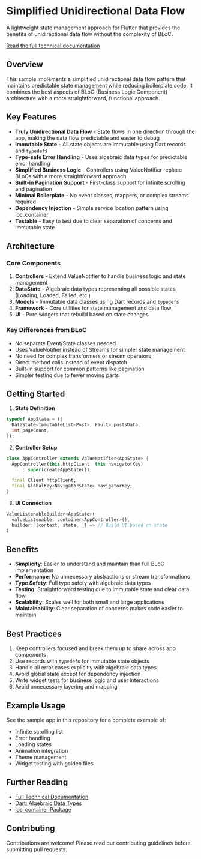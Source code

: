 # Simplified Unidirectional Data Flow

A lightweight state management approach for Flutter that provides the benefits of unidirectional data flow without the complexity of BLoC.

[Read the full technical documentation](simplified-unidirectional-data-flow.md)

## Overview

This sample implements a simplified unidirectional data flow pattern that maintains predictable state management while reducing boilerplate code. It combines the best aspects of BLoC (Business Logic Component) architecture with a more straightforward, functional approach.

## Key Features

- **Truly Unidirectional Data Flow** - State flows in one direction through the app, making the data flow predictable and easier to debug
- **Immutable State** - All state objects are immutable using Dart records and `typedef`s
- **Type-safe Error Handling** - Uses algebraic data types for predictable error handling
- **Simplified Business Logic** - Controllers using ValueNotifier replace BLoCs with a more straightforward approach
- **Built-in Pagination Support** - First-class support for infinite scrolling and pagination
- **Minimal Boilerplate** - No event classes, mappers, or complex streams required
- **Dependency Injection** - Simple service location pattern using ioc_container
- **Testable** - Easy to test due to clear separation of concerns and immutable state

## Architecture
 
### Core Components
 
1. **Controllers** - Extend ValueNotifier to handle business logic and state management
2. **DataState** - Algebraic data types representing all possible states (Loading, Loaded, Failed, etc.)
3. **Models** - Immutable data classes using Dart records and `typedef`s
4. **Framework** - Core utilities for state management and data flow
5. **UI** - Pure widgets that rebuild based on state changes

### Key Differences from BLoC

- No separate Event/State classes needed
- Uses ValueNotifier instead of Streams for simpler state management
- No need for complex transformers or stream operators
- Direct method calls instead of event dispatch
- Built-in support for common patterns like pagination
- Simpler testing due to fewer moving parts

## Getting Started

1. **State Definition**

```dart
typedef AppState = ({
  DataState<ImmutableList<Post>, Fault> postsData,
  int pageCount,
});
```

2. **Controller Setup**
```dart
class AppController extends ValueNotifier<AppState> {
  AppController(this.httpClient, this.navigatorKey) 
      : super(createAppState());

  final Client httpClient;
  final GlobalKey<NavigatorState> navigatorKey;
}
```

3. **UI Connection**
```dart
ValueListenableBuilder<AppState>(
  valueListenable: container<AppController>(),
  builder: (context, state, _) => // Build UI based on state
)
```

## Benefits

- **Simplicity**: Easier to understand and maintain than full BLoC implementation
- **Performance**: No unnecessary abstractions or stream transformations
- **Type Safety**: Full type safety with algebraic data types
- **Testing**: Straightforward testing due to immutable state and clear data flow
- **Scalability**: Scales well for both small and large applications
- **Maintainability**: Clear separation of concerns makes code easier to maintain

## Best Practices

1. Keep controllers focused and break them up to share across app components
2. Use records with `typedef`s for immutable state objects
3. Handle all error cases explicitly with algebraic data types
4. Avoid global state except for dependency injection
5. Write widget tests for business logic and user interactions
6. Avoid unnecessary layering and mapping

## Example Usage

See the sample app in this repository for a complete example of:
- Infinite scrolling list
- Error handling
- Loading states
- Animation integration
- Theme management
- Widget testing with golden files

## Further Reading

- [Full Technical Documentation](simplified-unidirectional-data-flow.md)
- [Dart: Algebraic Data Types](https://www.christianfindlay.com/blog/dart-algebraic-data-types)
- [ioc_container Package](https://pub.dev/packages/ioc_container)

## Contributing

Contributions are welcome! Please read our contributing guidelines before submitting pull requests.
